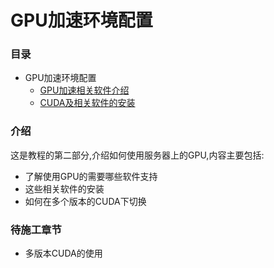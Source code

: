# GPU加速环境配置

### 目录

* GPU加速环境配置
  * [GPU加速相关软件介绍](page2-1.md)
  * [CUDA及相关软件的安装](page2-2.md)


### 介绍

这是教程的第二部分,介绍如何使用服务器上的GPU,内容主要包括:

- 了解使用GPU的需要哪些软件支持
- 这些相关软件的安装
- 如何在多个版本的CUDA下切换

### 待施工章节
-  多版本CUDA的使用
